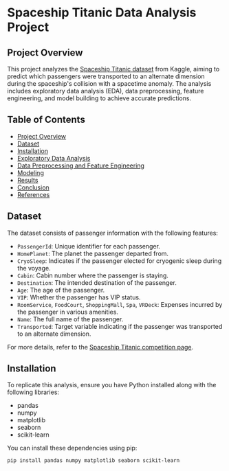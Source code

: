 # Spaceship Titanic Data Analysis Project

## Project Overview

This project analyzes the [Spaceship Titanic dataset](https://www.kaggle.com/competitions/spaceship-titanic) from Kaggle, aiming to predict which passengers were transported to an alternate dimension during the spaceship's collision with a spacetime anomaly. The analysis includes exploratory data analysis (EDA), data preprocessing, feature engineering, and model building to achieve accurate predictions.

## Table of Contents

- [Project Overview](#project-overview)
- [Dataset](#dataset)
- [Installation](#installation)
- [Exploratory Data Analysis](#exploratory-data-analysis)
- [Data Preprocessing and Feature Engineering](#data-preprocessing-and-feature-engineering)
- [Modeling](#modeling)
- [Results](#results)
- [Conclusion](#conclusion)
- [References](#references)

## Dataset

The dataset consists of passenger information with the following features:

- `PassengerId`: Unique identifier for each passenger.
- `HomePlanet`: The planet the passenger departed from.
- `CryoSleep`: Indicates if the passenger elected for cryogenic sleep during the voyage.
- `Cabin`: Cabin number where the passenger is staying.
- `Destination`: The intended destination of the passenger.
- `Age`: The age of the passenger.
- `VIP`: Whether the passenger has VIP status.
- `RoomService`, `FoodCourt`, `ShoppingMall`, `Spa`, `VRDeck`: Expenses incurred by the passenger in various amenities.
- `Name`: The full name of the passenger.
- `Transported`: Target variable indicating if the passenger was transported to an alternate dimension.

For more details, refer to the [Spaceship Titanic competition page](https://www.kaggle.com/competitions/spaceship-titanic).

## Installation

To replicate this analysis, ensure you have Python installed along with the following libraries:

- pandas
- numpy
- matplotlib
- seaborn
- scikit-learn

You can install these dependencies using pip:

```bash
pip install pandas numpy matplotlib seaborn scikit-learn